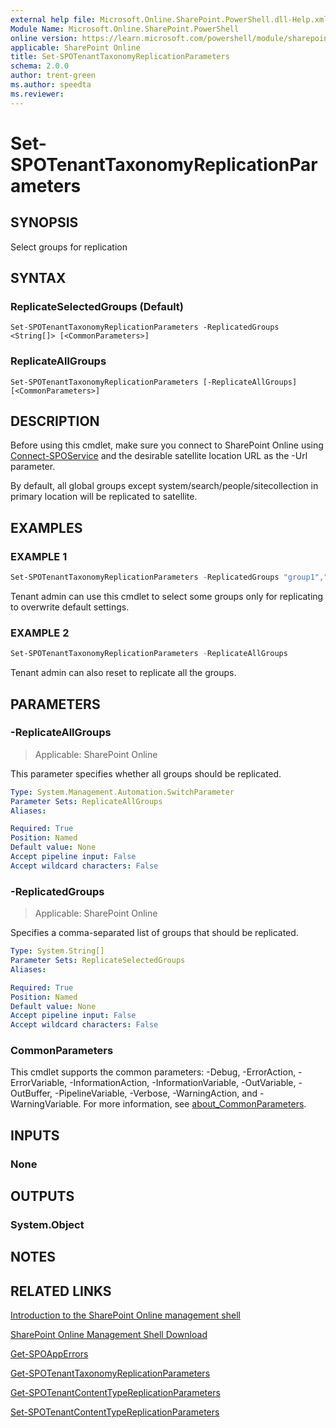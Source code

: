 ```yaml
---
external help file: Microsoft.Online.SharePoint.PowerShell.dll-Help.xml
Module Name: Microsoft.Online.SharePoint.PowerShell
online version: https://learn.microsoft.com/powershell/module/sharepoint-online/set-spotenanttaxonomyreplicationparameters
applicable: SharePoint Online
title: Set-SPOTenantTaxonomyReplicationParameters
schema: 2.0.0
author: trent-green
ms.author: speedta
ms.reviewer:
---
```


# Set-SPOTenantTaxonomyReplicationParameters

## SYNOPSIS

Select groups for replication

## SYNTAX

### ReplicateSelectedGroups (Default)
```
Set-SPOTenantTaxonomyReplicationParameters -ReplicatedGroups <String[]> [<CommonParameters>]
```

### ReplicateAllGroups
```
Set-SPOTenantTaxonomyReplicationParameters [-ReplicateAllGroups] [<CommonParameters>]
```

## DESCRIPTION

Before using this cmdlet, make sure you connect to SharePoint Online using [Connect-SPOService](Connect-SPOService.md) and the desirable satellite location URL as the -Url parameter.

By default, all global groups except system/search/people/sitecollection in primary location will be replicated to
satellite.

## EXAMPLES

### EXAMPLE 1

```powershell
Set-SPOTenantTaxonomyReplicationParameters -ReplicatedGroups "group1","group2"
```

Tenant admin can use this cmdlet to select some groups only for replicating to overwrite default settings.

### EXAMPLE 2

```powershell
Set-SPOTenantTaxonomyReplicationParameters -ReplicateAllGroups
```

Tenant admin can also reset to replicate all the groups.

## PARAMETERS

### -ReplicateAllGroups

> Applicable: SharePoint Online

This parameter specifies whether all groups should be replicated.

```yaml
Type: System.Management.Automation.SwitchParameter
Parameter Sets: ReplicateAllGroups
Aliases:

Required: True
Position: Named
Default value: None
Accept pipeline input: False
Accept wildcard characters: False
```

### -ReplicatedGroups

> Applicable: SharePoint Online

Specifies a comma-separated list of groups that should be replicated.

```yaml
Type: System.String[]
Parameter Sets: ReplicateSelectedGroups
Aliases:

Required: True
Position: Named
Default value: None
Accept pipeline input: False
Accept wildcard characters: False
```

### CommonParameters

This cmdlet supports the common parameters: -Debug, -ErrorAction, -ErrorVariable, -InformationAction, -InformationVariable, -OutVariable, -OutBuffer, -PipelineVariable, -Verbose, -WarningAction, and -WarningVariable. For more information, see [about_CommonParameters](https://go.microsoft.com/fwlink/?LinkID=113216).

## INPUTS

### None

## OUTPUTS

### System.Object

## NOTES

## RELATED LINKS

[Introduction to the SharePoint Online management shell](https://support.office.com/en-us/article/introduction-to-the-sharepoint-online-management-shell-c16941c3-19b4-4710-8056-34c034493429)

[SharePoint Online Management Shell Download](https://www.microsoft.com/en-US/download/details.aspx?id=35588)

[Get-SPOAppErrors](Get-SPOAppErrors.md)

[Get-SPOTenantTaxonomyReplicationParameters](Get-SPOTenantTaxonomyReplicationParameters.md)

[Get-SPOTenantContentTypeReplicationParameters](Get-SPOTenantContentTypeReplicationParameters.md)

[Set-SPOTenantContentTypeReplicationParameters](Set-SPOTenantContentTypeReplicationParameters.md)
